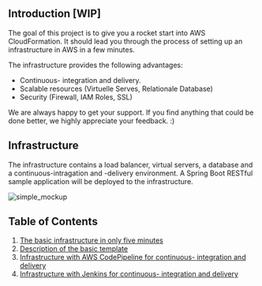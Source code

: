 ## Introduction [WIP]

The goal of this project is to give you a rocket start into AWS CloudFormation. It should lead you through the process of setting up an infrastructure in AWS in a few minutes.

The infrastructure provides the following advantages:

- Continuous- integration and delivery.
- Scalable resources (Virtuelle Serves, Relationale Database)
- Security (Firewall, IAM Roles, SSL)

We are always happy to get your support. If you find anything that could be done better, we highly appreciate your feedback. :)

## Infrastructure
The infrastructure contains a load balancer, virtual servers, a database and a continuous-intragation and -delivery environment. A Spring Boot RESTful sample application will be deployed to the infrastructure.

![simple_mockup](documentation/images/infrastructure.png)


## Table of Contents
1. [The basic infrastructure in only five minutes](documentation/basic_stack/basic_stack.md)
1. [Description of the basic template](documentation/basic_stack/template_desc.md)
1. [Infrastructure with AWS CodePipeline for continuous- integration and delivery](documentation/codepipeline_stack/cdoepipeline.md)
1. [Infrastructure with Jenkins for continuous- integration and delivery](documentation/jenkins_stack/jenkins.md)
<br/><br/>